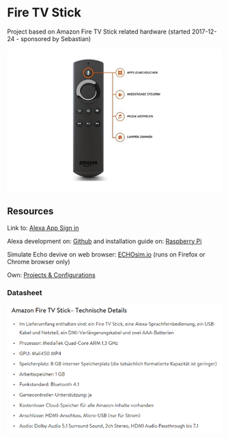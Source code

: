 # Fire TV Stick
Project based on Amazon Fire TV Stick related hardware (started 2017-12-24 - sponsored by Sebastian)

![voice functions](/images/FireTvVoiceButtonFunctions.png)

## Resources 

Link to: [Alexa App Sign in](https://www.amazon.com/ap/signin)

Alexa development on: [Github](https://github.com/alexa)
and installation guide on: [Raspberry Pi](https://github.com/alexa/alexa-avs-sample-app/wiki/Raspberry-Pi)

Simulate Echo devive on web browser: [ECHOsim.io](https://echosim.io/) (runs on Firefox or Chrome browser only)

Own: [Projects & Configurations](projects/readme.md)


### Datasheet

![datasheet](/images/datasheet.gif)
